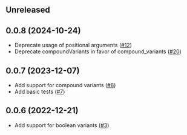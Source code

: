 ## Unreleased

## 0.0.8 (2024-10-24)
- Deprecate usage of positional arguments ([#12](https://github.com/avo-hq/class_variants/pull/12))
- Deprecate compoundVariants in favor of compound_variants ([#20](https://github.com/avo-hq/class_variants/pull/20))

## 0.0.7 (2023-12-07)
- Add support for compound variants ([#8](https://github.com/avo-hq/class_variants/pull/8))
- Add basic tests ([#7](https://github.com/avo-hq/class_variants/pull/7))

## 0.0.6 (2022-12-21)
- Add support for boolean variants ([#3](https://github.com/avo-hq/class_variants/pull/3))
